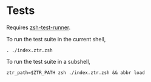 # Tests

Requires [zsh-test-runner](https://github.com/olets/zsh-test-runner).

To run the test suite in the current shell,

```shell
. ./index.ztr.zsh
```

To run the test suite in a subshell,

```shell
ztr_path=$ZTR_PATH zsh ./index.ztr.zsh && abbr load
```
